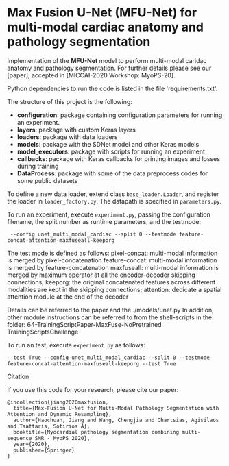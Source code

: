 # Max Fusion U-Net (MFU-Net) for multi-modal cardiac anatomy and pathology segmentation

Implementation of the **MFU-Net** model to perform multi-modal caridac anatomy and pathology segmentation. For further details please see our [paper], accepted in [MICCAI-2020 Workshop: MyoPS-20].

Python dependencies to run the code is listed in the file 'requirements.txt'.

The structure of this project is the following:

* **configuration**: package containing configuration parameters for running an experiment.
* **layers**: package with custom Keras layers
* **loaders**: package with data loaders
* **models**: package with the SDNet model and other Keras models
* **model_executors**: package with scripts for running an experiment
* **callbacks**: package with Keras callbacks for printing images and losses during training
* **DataProcess**: package with some of the data preprocess codes for some public datasets


To define a new data loader, extend class `base_loader.Loader`, and register the loader in `loader_factory.py`. The datapath is specified in `parameters.py`.

To run an experiment, execute `experiment.py`, passing the configuration filename, the split number as runtime parameters, and the testmode:
```
 --config unet_multi_modal_cardiac --split 0 --testmode feature-concat-attention-maxfuseall-keeporg
```

The test mode is defined as follows:
pixel-concat: multi-modal information is merged by pixel-concatenation
feature-concat: multi-modal information is merged by feature-concatenation
maxfuseall: multi-modal information is merged by maximum operator at all the encoder-decoder skipping connections;
keeporg: the original concatenated features across different modalities are kept in the skipping connections;
attention: dedicate a spatial attention module at the end of the decoder

Details can be referred to the paper and the ./models/unet.py
In addition, other module instructions can be referred to from the shell-scripts in the folder: 
64-TrainingScriptPaper-MaxFuse-NoPretrained
TrainingScriptsChallenge


To run an test, execute `experiment.py` as follows:
```
--test True --config unet_multi_modal_cardiac --split 0 --testmode feature-concat-attention-maxfuseall-keeporg --test True
```

Citation

If you use this code for your research, please cite our paper:

```
@incollection{jiang2020maxfusion,
  title={Max-Fusion U-Net for Multi-Modal Pathology Segmentation with Attention and Dynamic Resampling},
  author={Haochuan, Jiang and Wang, Chengjia and Chartsias, Agisilaos and Tsaftaris, Sotirios A},
  booktitle={Myocardial pathology segmentation combining multi-sequence SMR - MyoPS 2020},
  year={2020},
  publisher={Springer}
}
```
 
[Keras]: https://keras.io/
[tensorflow]: https://www.tensorflow.org/
[MICCAI-2020]: https://miccai2020.org/en/
[MyoPS-2020]: http://www.sdspeople.fudan.edu.cn/zhuangxiahai/0/MyoPS20/index.html
